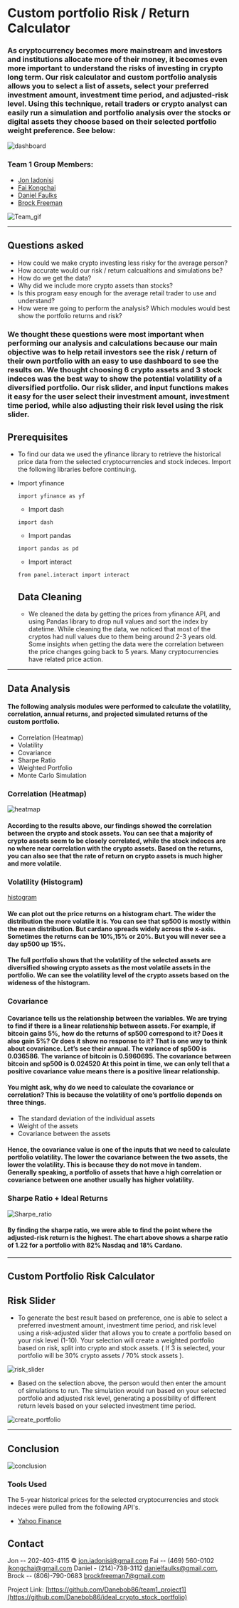 # Custom portfolio Risk / Return Calculator



### As cryptocurrency becomes more mainstream and investors and institutions allocate more of their money, it becomes even more important to understand the risks of investing in crypto long term. Our risk calculator and custom portfolio analysis allows you to select a list of assets, select your preferred investment amount, investment time period, and adjusted-risk level. Using this technique, retail traders or crypto analyst can easily run a simulation and portfolio analysis over the stocks or digital assets they choose based on their selected portfolio weight preference. See below: 




![dashboard](https://github.com/Danebob86/dashboard_gifs/blob/master/dashboard_gifs/Retirement.gif)




### Team 1 Group Members:



* [Jon Iadonisi](https://github.com/Jfrog242)
* [Fai Kongchai](https://github.com/jkongchai)
* [Daniel Faulks](https://github.com/Danebob86)
* [Brock Freeman](https://github.com/Bfree22)




![Team_gif](https://github.com/Danebob86/ideal_crypto_stock_portfolio/blob/Master/dashboard_gifs/Team_Member.gif)




________________________________________________________________________________________________



## Questions asked

* How could we make crypto investing less risky for the average person?
* How accurate would our risk / return calcualtions and simulations be?
* How do we get the data?
* Why did we include more crypto assets than stocks?
* Is this program easy enough for the average retail trader to use and understand?
* How were we going to perform the analysis? Which modules would best show the portfolio returns and risk?




### We thought these questions were most important when performing our analysis and calculations because our main objective was to help retail investors see the risk / return of their own portfolio with an easy to use dashboard to see the results on. We thought choosing 6 crypto assets and 3 stock indeces was the best way to show the potential volatility of a diversified portfolio. Our risk slider, and input functions makes it easy for the user select their investment amount, investment time period, while also adjusting their risk level using the risk slider.





## Prerequisites


* To find our data we used the yfinance library to retrieve the historical price data from the selected cryptocurrencies and stock indeces. Import the following libraries before continuing.


* Import yfinance
  ```
  import yfinance as yf
  ```
  * Import dash
  ``` 
  import dash
  ```
  * Import pandas
  ```
  import pandas as pd
  ```
  * Import interact
  ```
  from panel.interact import interact
  ```
  
  
  
  ## Data Cleaning
  
  * We cleaned the data by getting the prices from yfinance API, and using Pandas library to drop null values and sort the index by datetime. While cleaning the data, we noticed that most of the cryptos had null values due to them being around 2-3 years old. Some insights when getting the data were the correlation between the price changes going back to 5 years. Many cryptocurrencies have related price action. 




_______________________________________________________________________________________




  
## Data Analysis

#### The following analysis modules were performed to calculate the volatility, correlation, annual returns, and projected simulated returns of the custom portfolio.

  * Correlation (Heatmap)
  * Volatility
  * Covariance
  * Sharpe Ratio
  * Weighted Portfolio
  * Monte Carlo Simulation
  


### Correlation (Heatmap)



![heatmap](https://github.com/Danebob86/team1_project1/blob/brock_data/dashboard_gifs/Stock%26Crypto%20Data.gif)




#### According to the results above, our findings showed the correlation between the crypto and stock assets. You can see that a majority of crypto assets seem to be closely correlated, while the stock indeces are no where near correlation with the crypto assets. Based on the returns, you can also see that the rate of return on crypto assets is much higher and more volatile.




### Volatility (Histogram)



[histogram](https://github.com/Danebob86/ideal_crypto_stock_portfolio/blob/Master/dashboard_gifs/Portfolio%20Analysis.gif)



#### We can plot out the price returns on a histogram chart. The wider the distribution the more volatile it is. You can see that sp500 is mostly within the mean distribution. But cardano spreads widely across the x-axis. Sometimes the returns can be 10%,15% or 20%. But you will never see a day sp500 up 15%.

#### The full portfolio shows that the volatility of the selected assets are diversified showing crypto assets as the most volatile assets in the portfolio. We can see the volatility level of the crypto assets based on the wideness of the histogram.




### Covariance



#### Covariance tells us the relationship between the variables. We are trying to find if there is a linear relationship between assets. For example, if bitcoin gains 5%, how do the returns of sp500 correspond to it? Does it also gain 5%? Or does it show no response to it? That is one way to think about covariance. Let’s see their annual. The variance of sp500 is 0.036586. The variance of bitcoin is 0.5960695. The covariance between bitcoin and sp500 is 0.024520 At this point in time, we can only tell that a positive covariance value means there is a positive linear relationship. 

#### You might ask, why do we need to calculate the covariance or correlation? This is because the volatility of one’s portfolio depends on three things.

* The standard deviation of the individual assets
* Weight of the assets
* Covariance between the assets

#### Hence, the covariance value is one of the inputs that we need to calculate portfolio volatility. The lower the covariance between the two assets, the lower the volatility. This is because they do not move in tandem. Generally speaking, a portfolio of assets that have a high correlation or covariance between one another usually has higher volatility.





### Sharpe Ratio + Ideal Returns


![Sharpe_ratio](https://github.com/Danebob86/ideal_crypto_stock_portfolio/blob/Master/dashboard_gifs/Retirement.gif)



#### By finding the sharpe ratio, we were able to find the point where the adjusted-risk return is the highest. The chart above shows a sharpe ratio of 1.22 for a portfolio with 82% Nasdaq and 18% Cardano. 




_____________________________________________________________________________________________





## Custom Portfolio Risk Calculator



## Risk Slider

* To generate the best result based on preference, one is able to select a preferred investment amount, investment time period, and risk level using a risk-adjusted slider that allows you to create a portfolio based on your risk level (1-10). Your selection will create a weighted portfolio based on risk, split into crypto and stock assets. ( If 3 is selected, your portfolio will be 30% crypto assets / 70% stock assets ).



![risk_slider](https://github.com/Danebob86/ideal_crypto_stock_portfolio/blob/Master/dashboard_gifs/Risk%20Slider.gif)




* Based on the selection above, the person would then enter the amount of simulations to run. The simulation would run based on your selected portfolio and adjusted risk level, generating a possibility of different return levels based on your selected investment time period. 


![create_portfolio](https://github.com/Danebob86/ideal_crypto_stock_portfolio/blob/Master/dashboard_gifs/Create%20Your%20Portfolio.gif)



________________________________________________________________________________________




## Conclusion




![conclusion](https://github.com/Danebob86/ideal_crypto_stock_portfolio/blob/Master/dashboard_gifs/Conclusion.gif)





### Tools Used

The 5-year historical prices for the selected cryptocurrencies and stock indeces were pulled from the following API's.

* [Yahoo Finance](https://finance.yahoo.com)



## Contact

Jon -- 202-403-4115 © jon.iadonisi@gmail.com
Fai -- (469) 560-0102 jkongchai@gmail.com 
Daniel - (214)-738-3112 danielfaulks@gmail.com,
Brock -- (806)-790-0683 brockfreeman7@gmail.com 


Project Link: 
[https://github.com/Danebob86/team1_project1](https://github.com/Danebob86/ideal_crypto_stock_portfolio)

